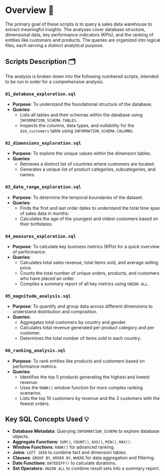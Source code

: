 

# Overview 📜

The primary goal of these scripts is to query a sales data warehouse to extract meaningful insights. The analyses cover database structure, dimensional data, key performance indicators (KPIs), and the ranking of entities like customers and products. The queries are organized into logical files, each serving a distinct analytical purpose.



## Scripts Description 🗂️

The analysis is broken down into the following numbered scripts, intended to be run in order for a comprehensive analysis.

### `01_database_exploration.sql`
* **Purpose**: To understand the foundational structure of the database.
* **Queries**:
    * Lists all tables and their schemas within the database using `INFORMATION_SCHEMA.TABLES`.
    * Inspects the columns, data types, and nullability for the `dim_customers` table using `INFORMATION_SCHEMA.COLUMNS`.

### `02_dimensions_exploration.sql`
* **Purpose**: To explore the unique values within the dimension tables.
* **Queries**:
    * Retrieves a distinct list of countries where customers are located.
    * Generates a unique list of product categories, subcategories, and names.

### `03_date_range_exploration.sql`
* **Purpose**: To determine the temporal boundaries of the dataset.
* **Queries**:
    * Finds the first and last order dates to understand the total time span of sales data in months.
    * Calculates the age of the youngest and oldest customers based on their birthdates.

### `04_measures_exploration.sql`
* **Purpose**: To calculate key business metrics (KPIs) for a quick overview of performance.
* **Queries**:
    * Calculates total sales revenue, total items sold, and average selling price.
    * Counts the total number of unique orders, products, and customers who have placed an order.
    * Compiles a summary report of all key metrics using `UNION ALL`.

### `05_magnitude_analysis.sql`
* **Purpose**: To quantify and group data across different dimensions to understand distribution and composition.
* **Queries**:
    * Aggregates total customers by country and gender.
    * Calculates total revenue generated per product category and per customer.
    * Determines the total number of items sold in each country.

### `06_ranking_analysis.sql`
* **Purpose**: To rank entities like products and customers based on performance metrics.
* **Queries**:
    * Identifies the top 5 products generating the highest and lowest revenue.
    * Uses the `RANK()` window function for more complex ranking scenarios.
    * Lists the top 10 customers by revenue and the 3 customers with the fewest orders.


## Key SQL Concepts Used 💡

* **Database Metadata**: Querying `INFORMATION_SCHEMA` to explore database objects.
* **Aggregate Functions**: `SUM()`, `COUNT()`, `AVG()`, `MIN()`, `MAX()`.
* **Window Functions**: `RANK()` for advanced ranking.
* **Joins**: `LEFT JOIN` to combine fact and dimension tables.
* **Clauses**: `GROUP BY`, `ORDER BY`, `WHERE` for data aggregation and filtering.
* **Date Functions**: `DATEDIFF()` to calculate durations.
* **Set Operators**: `UNION ALL` to combine result sets into a summary report.

